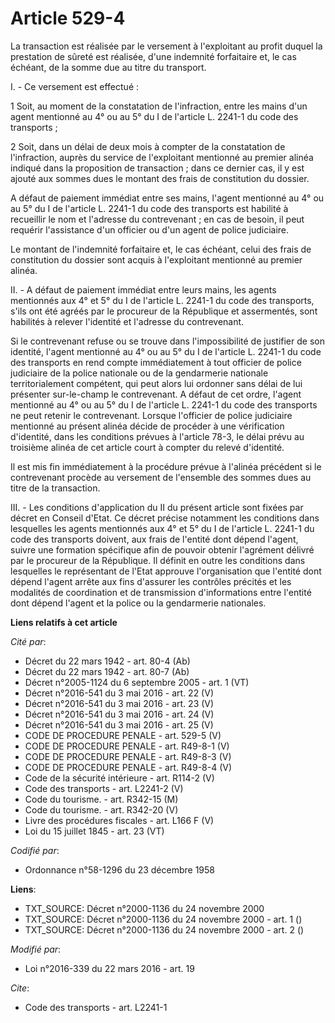 # Article 529-4

La transaction est réalisée par le versement à l'exploitant au profit duquel la prestation de sûreté est réalisée, d'une
indemnité forfaitaire et, le cas échéant, de la somme due au titre du transport.

I. - Ce versement est effectué :

1 Soit, au moment de la constatation de l'infraction, entre les mains d'un agent mentionné au 4° ou au 5° du I de l'article
L. 2241-1 du code des transports ;

2 Soit, dans un délai de deux mois à compter de la constatation de l'infraction, auprès du service de l'exploitant mentionné
au premier alinéa indiqué dans la proposition de transaction ; dans ce dernier cas, il y est ajouté aux sommes dues le
montant des frais de constitution du dossier.

A défaut de paiement immédiat entre ses mains, l'agent mentionné au 4° ou au 5° du I de l'article L. 2241-1 du code des
transports est habilité à recueillir le nom et l'adresse du contrevenant ; en cas de besoin, il peut requérir l'assistance
d'un officier ou d'un agent de police judiciaire.

Le montant de l'indemnité forfaitaire et, le cas échéant, celui des frais de constitution du dossier sont acquis à
l'exploitant mentionné au premier alinéa.

II. - A défaut de paiement immédiat entre leurs mains, les agents mentionnés aux 4° et 5° du I de l'article L. 2241-1 du code
des transports, s'ils ont été agréés par le procureur de la République et assermentés, sont habilités à relever l'identité et
l'adresse du contrevenant.

Si le contrevenant refuse ou se trouve dans l'impossibilité de justifier de son identité, l'agent mentionné au 4° ou au 5° du
I de l'article L. 2241-1 du code des transports en rend compte immédiatement à tout officier de police judiciaire de la
police nationale ou de la gendarmerie nationale territorialement compétent, qui peut alors lui ordonner sans délai de lui
présenter sur-le-champ le contrevenant. A défaut de cet ordre, l'agent mentionné au 4° ou au 5° du I de l'article L. 2241-1
du code des transports ne peut retenir le contrevenant. Lorsque l'officier de police judiciaire mentionné au présent alinéa
décide de procéder à une vérification d'identité, dans les conditions prévues à l'article 78-3, le délai prévu au troisième
alinéa de cet article court à compter du relevé d'identité.

Il est mis fin immédiatement à la procédure prévue à l'alinéa précédent si le contrevenant procède au versement de l'ensemble
des sommes dues au titre de la transaction.

III. - Les conditions d'application du II du présent article sont fixées par décret en Conseil d'Etat. Ce décret précise
notamment les conditions dans lesquelles les agents mentionnés aux 4° et 5° du I de l'article L. 2241-1 du code des
transports doivent, aux frais de l'entité dont dépend l'agent, suivre une formation spécifique afin de pouvoir obtenir
l'agrément délivré par le procureur de la République. Il définit en outre les conditions dans lesquelles le représentant de
l'Etat approuve l'organisation que l'entité dont dépend l'agent arrête aux fins d'assurer les contrôles précités et les
modalités de coordination et de transmission d'informations entre l'entité dont dépend l'agent et la police ou la gendarmerie
nationales.

**Liens relatifs à cet article**

_Cité par_:

  - Décret du 22 mars 1942 - art. 80-4 (Ab)
  - Décret du 22 mars 1942 - art. 80-7 (Ab)
  - Décret n°2005-1124 du 6 septembre 2005 - art. 1 (VT)
  - Décret n°2016-541 du 3 mai 2016 - art. 22 (V)
  - Décret n°2016-541 du 3 mai 2016 - art. 23 (V)
  - Décret n°2016-541 du 3 mai 2016 - art. 24 (V)
  - Décret n°2016-541 du 3 mai 2016 - art. 25 (V)
  - CODE DE PROCEDURE PENALE - art. 529-5 (V)
  - CODE DE PROCEDURE PENALE - art. R49-8-1 (V)
  - CODE DE PROCEDURE PENALE - art. R49-8-3 (V)
  - CODE DE PROCEDURE PENALE - art. R49-8-4 (V)
  - Code de la sécurité intérieure - art. R114-2 (V)
  - Code des transports - art. L2241-2 (V)
  - Code du tourisme. - art. R342-15 (M)
  - Code du tourisme. - art. R342-20 (V)
  - Livre des procédures fiscales - art. L166 F (V)
  - Loi du 15 juillet 1845 - art. 23 (VT)

_Codifié par_:

  - Ordonnance n°58-1296 du 23 décembre 1958

**Liens**:

  - TXT_SOURCE: Décret n°2000-1136 du 24 novembre 2000
  - TXT_SOURCE: Décret n°2000-1136 du 24 novembre 2000 - art. 1 ()
  - TXT_SOURCE: Décret n°2000-1136 du 24 novembre 2000 - art. 2 ()

_Modifié par_:

  - Loi n°2016-339 du 22 mars 2016 - art. 19

_Cite_:

  - Code des transports - art. L2241-1
